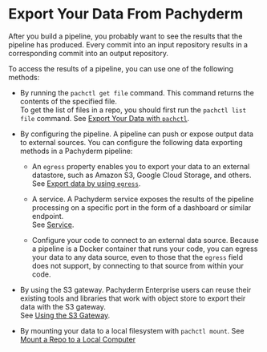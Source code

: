 # Export Your Data From Pachyderm

After you build a pipeline, you probably want to see the
results that the pipeline has produced. Every commit into an
input repository results in a corresponding commit into an
output repository.

To access the results of
a pipeline, you can use one of the following methods:

* By running the `pachctl get file` command. This
command returns the contents of the specified file.<br>
To get the list of files in a repo, you should first
run the `pachctl list file` command.
See [Export Your Data with `pachctl`](export-data-pachctl/).<br>

* By configuring the pipeline. A pipeline can push or expose
output data to external sources. You can configure the following
data exporting methods in a Pachyderm pipeline:

  * An `egress` property enables you to export your data to
  an external datastore, such as Amazon S3,
  Google Cloud Storage, and others.<br>
  See [Export data by using `egress`](export-data-egress/).<br>

  * A service. A Pachyderm service exposes the results of the
  pipeline processing on a specific port in the form of a dashboard
  or similar endpoint.<br>
  See [Service](../../../concepts/pipeline-concepts/pipeline/service/).<br>

  * Configure your code to connect to an external data source.
  Because a pipeline is a Docker container that runs your code,
  you can egress your data to any data source, even to those that the
  `egress` field does not support, by connecting to that source from
  within your code.

* By using the S3 gateway. Pachyderm Enterprise users can reuse
  their existing tools and libraries that work with object store
  to export their data with the S3 gateway.<br>
  See [Using the S3 Gateway](../../../deploy-manage/manage/s3gateway/).

* By mounting your data to a local filesystem with `pachctl mount`.
  See [Mount a Repo to a Local Computer](mount-repo-to-local-computer/)
